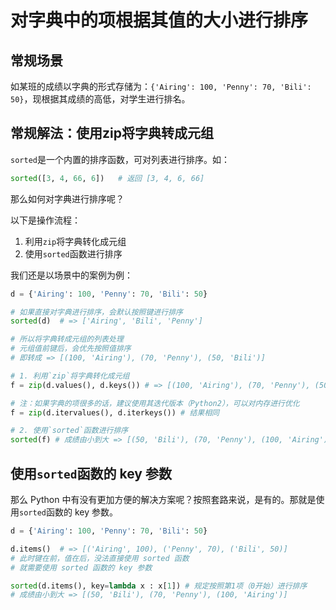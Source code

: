 # 对字典中的项根据其值的大小进行排序



## 常规场景

如某班的成绩以字典的形式存储为：`{'Airing': 100, 'Penny': 70, 'Bili': 50}`，现根据其成绩的高低，对学生进行排名。

## 常规解法：使用zip将字典转成元组

`sorted`是一个内置的排序函数，可对列表进行排序。如：

```python
sorted([3, 4, 66, 6])   # 返回 [3, 4, 6, 66]
```

那么如何对字典进行排序呢？

以下是操作流程：

1. 利用`zip`将字典转化成元组
2. 使用`sorted`函数进行排序

我们还是以场景中的案例为例：

```python
d = {'Airing': 100, 'Penny': 70, 'Bili': 50}

# 如果直接对字典进行排序，会默认按照键进行排序
sorted(d)  # => ['Airing', 'Bili', 'Penny']

# 所以将字典转成元组的列表处理
# 元组值前键后，会优先按照值排序
# 即转成 => [(100, 'Airing'), (70, 'Penny'), (50, 'Bili')]

# 1. 利用`zip`将字典转化成元组
f = zip(d.values(), d.keys()) # => [(100, 'Airing'), (70, 'Penny'), (50, 'Bili')]

# 注：如果字典的项很多的话，建议使用其迭代版本（Python2），可以对内存进行优化
f = zip(d.itervalues(), d.iterkeys()) # 结果相同

# 2. 使用`sorted`函数进行排序
sorted(f) # 成绩由小到大 => [(50, 'Bili'), (70, 'Penny'), (100, 'Airing')]

```

## 使用`sorted`函数的 key 参数

那么 Python 中有没有更加方便的解决方案呢？按照套路来说，是有的。那就是使用`sorted`函数的 key 参数。

```python
d = {'Airing': 100, 'Penny': 70, 'Bili': 50}

d.items()  # => [('Airing', 100), ('Penny', 70), ('Bili', 50)]
# 此时键在前，值在后，没法直接使用 sorted 函数
# 就需要使用 sorted 函数的 key 参数

sorted(d.items(), key=lambda x : x[1]) # 规定按照第1项（0开始）进行排序
# 成绩由小到大 => [(50, 'Bili'), (70, 'Penny'), (100, 'Airing')]
```